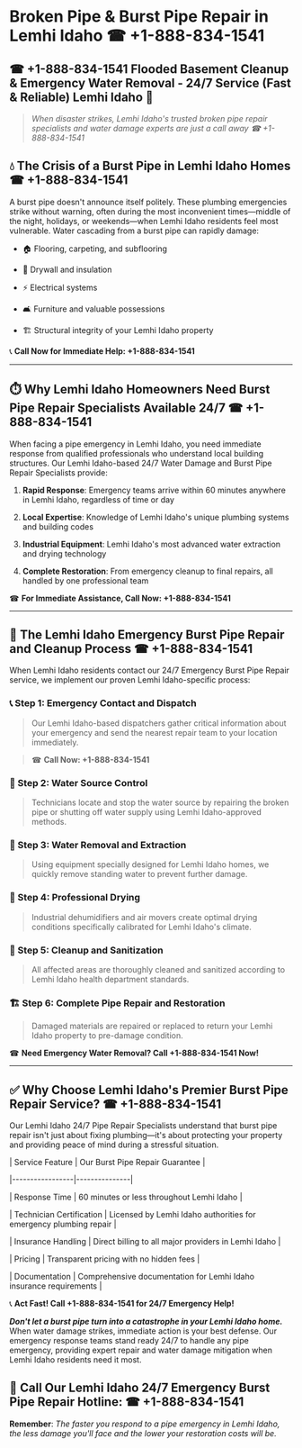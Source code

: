 # Broken Pipe & Burst Pipe Repair in Lemhi Idaho ☎ +1-888-834-1541  
## ☎ +1-888-834-1541 Flooded Basement Cleanup & Emergency Water Removal - 24/7 Service (Fast & Reliable) Lemhi Idaho 🚨  

> *When disaster strikes, Lemhi Idaho's trusted broken pipe repair specialists and water damage experts are just a call away ☎ +1-888-834-1541*  

## 💧 The Crisis of a Burst Pipe in Lemhi Idaho Homes ☎ +1-888-834-1541  

A burst pipe doesn't announce itself politely. These plumbing emergencies strike without warning, often during the most inconvenient times—middle of the night, holidays, or weekends—when Lemhi Idaho residents feel most vulnerable. Water cascading from a burst pipe can rapidly damage:  

* 🏠 Flooring, carpeting, and subflooring  
* 🧱 Drywall and insulation  
* ⚡ Electrical systems  
* 🛋️ Furniture and valuable possessions  
* 🏗️ Structural integrity of your Lemhi Idaho property  

📞 **Call Now for Immediate Help: +1-888-834-1541**  

---  

## ⏱️ Why Lemhi Idaho Homeowners Need Burst Pipe Repair Specialists Available 24/7 ☎ +1-888-834-1541  

When facing a pipe emergency in Lemhi Idaho, you need immediate response from qualified professionals who understand local building structures. Our Lemhi Idaho-based 24/7 Water Damage and Burst Pipe Repair Specialists provide:  

1. **Rapid Response**: Emergency teams arrive within 60 minutes anywhere in Lemhi Idaho, regardless of time or day  
2. **Local Expertise**: Knowledge of Lemhi Idaho's unique plumbing systems and building codes  
3. **Industrial Equipment**: Lemhi Idaho's most advanced water extraction and drying technology  
4. **Complete Restoration**: From emergency cleanup to final repairs, all handled by one professional team  

☎ **For Immediate Assistance, Call Now: +1-888-834-1541**  

---  

## 🔧 The Lemhi Idaho Emergency Burst Pipe Repair and Cleanup Process ☎ +1-888-834-1541  

When Lemhi Idaho residents contact our 24/7 Emergency Burst Pipe Repair service, we implement our proven Lemhi Idaho-specific process:  

### 📞 Step 1: Emergency Contact and Dispatch  
> Our Lemhi Idaho-based dispatchers gather critical information about your emergency and send the nearest repair team to your location immediately.  
> ☎ **Call Now: +1-888-834-1541**  

### 🚿 Step 2: Water Source Control  
> Technicians locate and stop the water source by repairing the broken pipe or shutting off water supply using Lemhi Idaho-approved methods.  

### 🌊 Step 3: Water Removal and Extraction  
> Using equipment specially designed for Lemhi Idaho homes, we quickly remove standing water to prevent further damage.  

### 💨 Step 4: Professional Drying  
> Industrial dehumidifiers and air movers create optimal drying conditions specifically calibrated for Lemhi Idaho's climate.  

### 🧼 Step 5: Cleanup and Sanitization  
> All affected areas are thoroughly cleaned and sanitized according to Lemhi Idaho health department standards.  

### 🏗️ Step 6: Complete Pipe Repair and Restoration  
> Damaged materials are repaired or replaced to return your Lemhi Idaho property to pre-damage condition.  

☎ **Need Emergency Water Removal? Call +1-888-834-1541 Now!**  

---  

## ✅ Why Choose Lemhi Idaho's Premier Burst Pipe Repair Service? ☎ +1-888-834-1541  

Our Lemhi Idaho 24/7 Pipe Repair Specialists understand that burst pipe repair isn't just about fixing plumbing—it's about protecting your property and providing peace of mind during a stressful situation.  

| Service Feature | Our Burst Pipe Repair Guarantee |  
|-----------------|---------------|  
| Response Time | 60 minutes or less throughout Lemhi Idaho |  
| Technician Certification | Licensed by Lemhi Idaho authorities for emergency plumbing repair |  
| Insurance Handling | Direct billing to all major providers in Lemhi Idaho |  
| Pricing | Transparent pricing with no hidden fees |  
| Documentation | Comprehensive documentation for Lemhi Idaho insurance requirements |  

📞 **Act Fast! Call +1-888-834-1541 for 24/7 Emergency Help!**  

***Don't let a burst pipe turn into a catastrophe in your Lemhi Idaho home.*** When water damage strikes, immediate action is your best defense. Our emergency response teams stand ready 24/7 to handle any pipe emergency, providing expert repair and water damage mitigation when Lemhi Idaho residents need it most.  

## 📱 Call Our Lemhi Idaho 24/7 Emergency Burst Pipe Repair Hotline: ☎ +1-888-834-1541  

**Remember**: *The faster you respond to a pipe emergency in Lemhi Idaho, the less damage you'll face and the lower your restoration costs will be.*